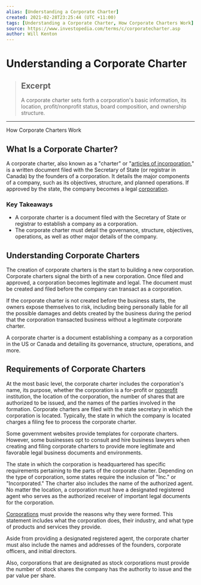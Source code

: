 ```yaml
---
alias: [Understanding a Corporate Charter]
created: 2021-02-28T23:25:44 (UTC +11:00)
tags: [Understanding a Corporate Charter, How Corporate Charters Work]
source: https://www.investopedia.com/terms/c/corporatecharter.asp
author: Will Kenton
---
```


# Understanding a Corporate Charter

> ## Excerpt
> A corporate charter sets forth a corporation's basic information, its location, profit/nonprofit status, board composition, and ownership structure.

---

How Corporate Charters Work
## What Is a Corporate Charter?

A corporate charter, also known as a "charter" or "[articles of incorporation](https://www.investopedia.com/terms/a/articlesofincorporation.asp)," is a written document filed with the Secretary of State (or registrar in Canada) by the founders of a corporation. It details the major components of a company, such as its objectives, structure, and planned operations. If approved by the state, the company becomes a legal [corporation](https://www.investopedia.com/terms/c/corporation.asp).

### Key Takeaways

-   A corporate charter is a document filed with the Secretary of State or registrar to establish a company as a corporation.
-   The corporate charter must detail the governance, structure, objectives, operations, as well as other major details of the company.

## Understanding Corporate Charters

The creation of corporate charters is the start to building a new corporation. Corporate charters signal the birth of a new corporation. Once filed and approved, a corporation becomes legitimate and legal. The document must be created and filed before the company can transact as a corporation.

If the corporate charter is not created before the business starts, the owners expose themselves to risk, including being personally liable for all the possible damages and debts created by the business during the period that the corporation transacted business without a legitimate corporate charter.

A corporate charter is a document establishing a company as a corporation in the US or Canada and detailing its governance, structure, operations, and more.

## Requirements of Corporate Charters

At the most basic level, the corporate charter includes the corporation's name, its purpose, whether the corporation is a for-profit or [nonprofit](https://www.investopedia.com/terms/n/non-profitorganization.asp) institution, the location of the corporation, the number of shares that are authorized to be issued, and the names of the parties involved in the formation. Corporate charters are filed with the state secretary in which the corporation is located. Typically, the state in which the company is located charges a filing fee to process the corporate charter.

Some government websites provide templates for corporate charters. However, some businesses opt to consult and hire business lawyers when creating and filing corporate charters to provide more legitimate and favorable legal business documents and environments.

The state in which the corporation is headquartered has specific requirements pertaining to the parts of the corporate charter. Depending on the type of corporation, some states require the inclusion of "Inc." or "Incorporated." The charter also includes the name of the authorized agent. No matter the location, a corporation must have a designated registered agent who serves as the authorized receiver of important legal documents for the corporation.

[Corporations](https://www.investopedia.com/articles/investing/070915/most-successful-corporations-us.asp) must provide the reasons why they were formed. This statement includes what the corporation does, their industry, and what type of products and services they provide.

Aside from providing a designated registered agent, the corporate charter must also include the names and addresses of the founders, corporate officers, and initial directors.

Also, corporations that are designated as stock corporations must provide the number of stock shares the company has the authority to issue and the par value per share.
